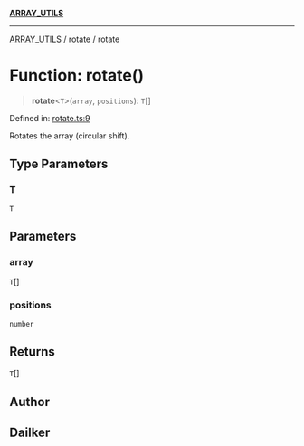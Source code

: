 [**ARRAY_UTILS**](../../README.md)

***

[ARRAY_UTILS](../../README.md) / [rotate](../README.md) / rotate

# Function: rotate()

> **rotate**\<`T`\>(`array`, `positions`): `T`[]

Defined in: [rotate.ts:9](https://github.com/dailker/everyutil/blob/9b590f3b464c4883aa51a0e840c616072d918dc8/src/array/rotate.ts#L9)

Rotates the array (circular shift).

## Type Parameters

### T

`T`

## Parameters

### array

`T`[]

### positions

`number`

## Returns

`T`[]

## Author

## Dailker
